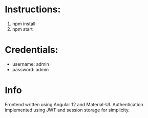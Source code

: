 # Instructions:
1. npm install
2. npm start

# Credentials:
- username: admin
- password: admin

# Info
Frontend written using Angular 12 and Material-UI. Authentication implemented using JWT and session storage for simplicity.

